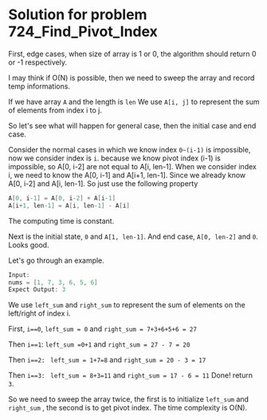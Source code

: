 # Solution for problem 724_Find_Pivot_Index

First, edge cases, when size of array is 1 or 0, the algorithm should return 0 or -1 respectively.

I may think if O(N) is possible, then we need to sweep the array and record temp informations.

If we have array `A` and the length is `len` We use `A[i, j]` to represent the sum of elements from index i to j. 

So let's see what will happen for general case, then the initial case and end case.

Consider the normal cases in which we know index  `0~(i-1)` is impossible, now we consider index is `i`. because we know pivot index (i-1) is impossible, so  A[0, i-2] are not equal to A[i, len-1]. When we consider index i, we need to know the A[0, i-1] and A[i+1, len-1]. Since we already know A[0, i-2] and A[i, len-1]. So just use the following property

```c
A[0, i-1] = A[0, i-2] + A[i-1]
A[i+1, len-1] = A[i, len-1] - A[i]
```

The computing time is constant.

Next is the initial state, `0` and `A[1, len-1]`.  And end case, `A[0, len-2]` and `0`. Looks good.



Let's go through an example.

```c
Input: 
nums = [1, 7, 3, 6, 5, 6]
Expect Output: 3
```



We use `left_sum` and `right_sum` to represent the sum of elements on the left/right of index i.

First, `i==0`, `left_sum = 0` and `right_sum = 7+3+6+5+6 = 27`

Then `i==1`: `left_sum =0+1` and `right_sum = 27 - 7 = 20`

Then `i==2: ` `left_sum = 1+7=8` and `right_sum = 20 - 3 = 17`

Then `i==3: ` `left_sum = 8+3=11` and `right_sum = 17 - 6 = 11`  Done! return `3`.

So we need to sweep the array twice, the first is to initialize  `left_sum` and `right_sum` , the second is to get pivot index. The time complexity is O(N).